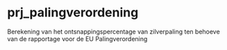 # prj_palingverordening
Berekening van het ontsnappingspercentage van zilverpaling ten behoeve van de rapportage voor de EU Palingverordening
